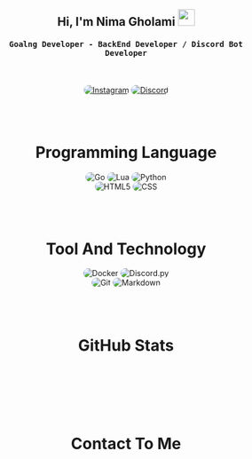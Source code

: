 
<div align="center">
<h2>Hi, I'm Nima Gholami
<img src="https://emojipedia-us.s3.dualstack.us-west-1.amazonaws.com/thumbs/160/apple/76/waving-hand-sign_emoji-modifier-fitzpatrick-type-1-2_1f44b-1f3fb_1f3fb.png" width="30">
</h2>
</div>


<div align="center">
<h4 align="center"><samp> Goalng Developer -  BackEnd Developer / Discord Bot Developer</samp></h4>
</div>

<br>

<p align="center">
    <a href="https://instagram.com/nima._.ism"><img src="https://img.shields.io/badge/Instagram-171717?style=for-the-badge&logo=instagram&logoColor=5459a7" style="border-radius:15px" alt="Instagram"></a>
    <a href="https://discord.gg/mYPyceJ7WX"><img src="https://img.shields.io/badge/Discord-171717?style=for-the-badge&logo=discord&logoColor=5459a7" style="border-radius:15px" alt="Discord"></a>
</p>

<br><br>

<h1 align="center">
    Programming Language
</h1>

<div align="center">
    <img src="https://img.shields.io/badge/go-%2300ADD8.svg?style=for-the-badge&logo=go&logoColor=5459a7" alt="Go" style="border-radius:15px"/>
    <img src="https://img.shields.io/badge/lua-%232C2D72.svg?style=for-the-badge&logo=lua&logoColor=5459a7" alt="Lua" style="border-radius:15px"/>
    <img src="https://img.shields.io/badge/python-171717?style=for-the-badge&logo=python&logoColor=5459a7" alt="Python" style="border-radius:15px"/>
    <br/>
    <img src="https://img.shields.io/badge/HTML5-171717?style=for-the-badge&logo=html5&logoColor=5459a7" alt="HTML5" style="border-radius:15px"/>
    <img src="https://img.shields.io/badge/CSS-171717?style=for-the-badge&logo=css3&logoColor=5459a7" alt="CSS" style="border-radius:15px"/>
</div>

<br><br>

<h1 align="center">
    Tool And Technology
</h1>

<div align="center">
    <img src="https://img.shields.io/badge/docker-%230db7ed.svg?style=for-the-badge&logo=docker&logoColor=5459a7" alt="Docker" style="border-radius:15px"/>
    <img src="https://img.shields.io/badge/Discord.py-171717.svg?style=for-the-badge&logo=discord&logoColor=5459a7" alt="Discord.py" style="border-radius:15px"/> 
    <br/>
    <img src="https://img.shields.io/badge/git-171717.svg?style=for-the-badge&logo=git&logoColor=5459a7" alt="Git" style="border-radius:15px"/>
    <img src="https://img.shields.io/badge/Markdown-171717?style=for-the-badge&logo=markdown&logoColor=5459a7" alt="Markdown" style="border-radius:15px"/>
</div>

<br><br>


<h1 align="center">
    GitHub Stats
</h1>

<div align="center">
    <img align="center" src="https://github-readme-stats.vercel.app/api/top-langs/?username=nimaism&langs_count=10&layout=compact&theme=gruvbox_duo&hide_border=true&bg_color=171717&title_color=5459a7&icon_color=5459a7&text_color=ffffff&count_private=true"  alt=""/>
</div>
<br/>

<div align="center">
    <img align="center" src="https://github-readme-stats.vercel.app/api?username=nimaism&theme=gruvbox_duo&show_icons=true&include_all_commits=true&count_private=true&theme=react&hide_border=true&bg_color=171717&title_color=5459a7&icon_color=5459a7&text_color=ffffff&count_private=true"  alt=""/>
</div>

<br/>

<div align="center">
    <img align="center" src="https://github-readme-streak-stats.herokuapp.com/?user=nimaism&theme=gruvbox_duo&background=171717&hide_border=true&ring=5459a7&currStreakLabel=5459a7&sideNums=5459a7&currStreakNum=5459a7&sideLabels=5459a7&text_color=ffffff&count_private=true"  alt=""/>
</div>

<br/>
<br>


<br>

<h1 align="center">
     Contact To Me
</h1>

<div align="center"> 
    <img align="center" src="https://discord.c99.nl/widget/theme-1/841250866895781918.png" alt=""/>
</div>
